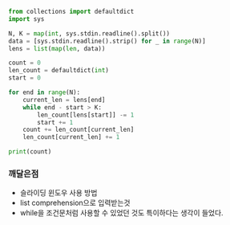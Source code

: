 ```python
from collections import defaultdict
import sys

N, K = map(int, sys.stdin.readline().split())
data = [sys.stdin.readline().strip() for _ in range(N)]
lens = list(map(len, data))

count = 0
len_count = defaultdict(int)
start = 0

for end in range(N):
    current_len = lens[end]
    while end - start > K:
        len_count[lens[start]] -= 1
        start += 1
    count += len_count[current_len]
    len_count[current_len] += 1

print(count)
```

### 깨달은점
- 슬라이딩 윈도우 사용 방법
- list comprehension으로 입력받는것
- while을 조건문처럼 사용할 수 있었던 것도 특이하다는 생각이 들었다.

